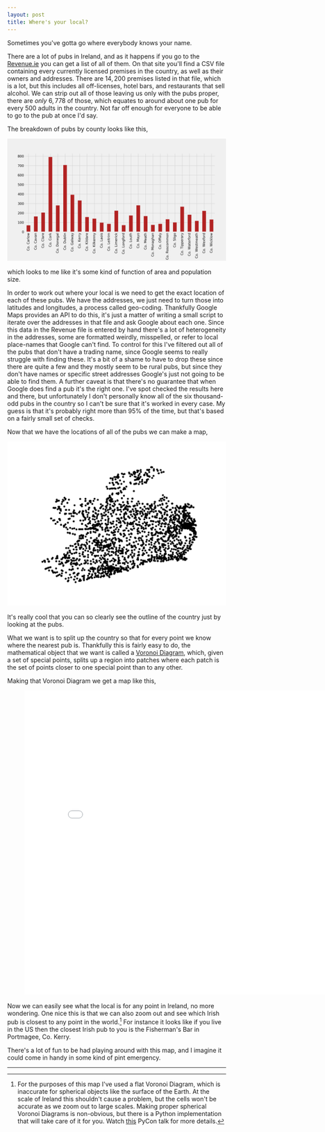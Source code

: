 ```yaml
---
layout: post
title: Where's your local?
---
```


Sometimes you've gotta go where everybody knows your name.

There are a lot of pubs in Ireland, and as it happens if you go to the [Revenue.ie](https://www.revenue.ie/en/corporate/information-about-revenue/statistics/excise/licences/liquor-licences.aspx) you can get a list of all of them. On that site you'll find a CSV file containing every currently licensed premises in the country, as well as their owners and addresses. There are $14,200$ premises listed in that file, which is a lot, but this includes all off-licenses, hotel bars, and restaurants that sell alcohol. We can strip out all of those leaving us only with the pubs proper, there are *only* $6,778$ of those, which equates to around about one pub for every 500 adults in the country. Not far off enough for everyone to be able to go to the pub at once I'd say.

The breakdown of pubs by county looks like this,

![pubs](/images/pubs/pubs_county.png)

which looks to me like it's some kind of function of area and population size.

In order to work out where your local is we need to get the exact location of each of these pubs. We have the addresses, we just need to turn those into latitudes and longitudes, a process called geo-coding. Thankfully Google Maps provides an API to do this, it's just a matter of writing a small script to iterate over the addresses in that file and ask Google about each one. Since this data in the Revenue file is entered by hand there's a lot of heterogeneity in the addresses, some are formatted weirdly, misspelled, or refer to local place-names that Google can't find. To control for this I've filtered out all of the pubs that don't have a trading name, since Google seems to really struggle with finding these. It's a bit of a shame to have to drop these since there are quite a few and they mostly seem to be rural pubs, but since they don't have names or specific street addresses Google's just not going to be able to find them. A further caveat is that there's no guarantee that when Google does find a pub it's the right one. I've spot checked the results here and there, but unfortunately I don't personally know all of the six thousand-odd pubs in the country so I can't be sure that it's worked in every case. My guess is that it's probably right more than $95\%$ of the time, but that's based on a fairly small set of checks.

Now that we have the locations of all of the pubs we can make a map,

![pubs](/images/pubs/points.png)

It's really cool that you can so clearly see the outline of the country just by looking at the pubs.

What we want is to split up the country so that for every point we know where the nearest pub is. Thankfully this is fairly easy to do, the mathematical object that we want is called a [Voronoi Diagram](https://en.wikipedia.org/wiki/Voronoi_diagram), which, given a set of special points, splits up a region into patches where each patch is the set of points closer to one special point than to any other.

Making that Voronoi Diagram we get a map like this,

<figure class="full-width">
<center>
    <embed src="/images/pubs/locals.html" width="800px" height="700px" alt="">
</center>
</figure>

Now we can easily see what the local is for any point in Ireland, no more wondering. One nice this is that we can also zoom out and see which Irish pub is closest to any point in the world.[^1] For instance it looks like if you live in the US then the closest Irish pub to you is the Fisherman's Bar in Portmagee, Co. Kerry.

There's a lot of fun to be had playing around with this map, and I imagine it could come in handy in some kind of pint emergency.


---

[^1]: For the purposes of this map I've used a flat Voronoi Diagram, which is inaccurate for spherical objects like the surface of the Earth. At the scale of Ireland this shouldn't cause a problem, but the cells won't be accurate as we zoom out to large scales. Making proper spherical Voronoi Diagrams is non-obvious, but there is a Python implementation that will take care of it for you. Watch [this](https://www.youtube.com/watch?v=zaGd5tXkCnE) PyCon talk for more details.
